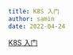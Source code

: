 ```yaml
title: K8S 入门
author: samin
date: 2022-04-24
```

[K8S 入门](https://gaudy-feels-700.notion.site/K8S-689b81c18bf54e3eb804389eaaf9ca9c)